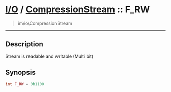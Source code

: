 # [I/O](io.md) / [CompressionStream](io-CompressionStream.md) :: F_RW
 > im\io\CompressionStream
____

## Description
Stream is readable and writable (Multi bit)

## Synopsis
```php
int F_RW = 0b1100
```
